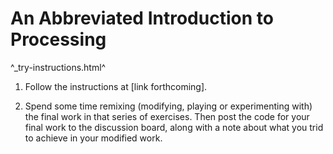 An Abbreviated Introduction to Processing
=========================================

^_try-instructions.html^

1. Follow the instructions at [link forthcoming].

2. Spend some time remixing (modifying, playing or experimenting
with) the final work in that series of exercises.  Then post the
code for your final work to the discussion board, along with a note
about what you trid to achieve in your modified work.
